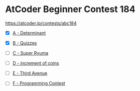 # AtCoder Beginner Contest 184

https://atcoder.jp/contests/abc184

- [x] [A - Determinant](https://atcoder.jp/contests/abc184/tasks/abc184_a)

- [x] [B - Quizzes](https://atcoder.jp/contests/abc184/tasks/abc184_b)

- [ ] [C - Super Ryuma](https://atcoder.jp/contests/abc184/tasks/abc184_c)

- [ ] [D - increment of coins](https://atcoder.jp/contests/abc184/tasks/abc184_d)

- [ ] [E - Third Avenue](https://atcoder.jp/contests/abc184/tasks/abc184_e)

- [ ] [F - Programming Contest](https://atcoder.jp/contests/abc184/tasks/abc184_f)

